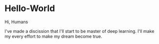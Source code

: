 # Hello-World

Hi, Humans

I've made a discission that I'll start to be master of deep learning.
I'll make my every effort to make my dream become true.
